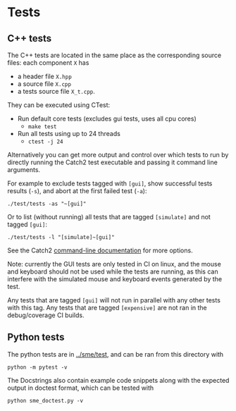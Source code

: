 # Tests

## C++ tests

The C++ tests are located in the same place as the corresponding source files:
each component `X` has
- a header file `X.hpp`
- a source file `X.cpp`
- a tests source file `X_t.cpp`.

They can be executed using CTest:

- Run default core tests (excludes gui tests, uses all cpu cores)
  - `make test`
- Run all tests using up to 24 threads
  - `ctest -j 24`

Alternatively you can get more output and control over which tests to run by directly running the
Catch2 test executable and passing it command line arguments.

For example to exclude tests tagged with `[gui]`, show successful tests results (`-s`), and abort at the first failed test (`-a`):

```
./test/tests -as "~[gui]"
```

Or to list (without running) all tests that are tagged `[simulate]` and not tagged `[gui]`:

```
./test/tests -l "[simulate]~[gui]"
```

See the Catch2 [command-line documentation](https://github.com/catchorg/Catch2/blob/master/docs/command-line.md#top) for more options.

Note: currently the GUI tests are only tested in CI on linux,
and the mouse and keyboard should not be used while the tests are running,
as this can interfere with the simulated mouse and keyboard events generated by the test.

Any tests that are tagged `[gui]` will not run in parallel with any other tests with this tag.
Any tests that are tagged `[expensive]` are not ran in the debug/coverage CI builds.

## Python tests

The python tests are in [../sme/test](../sme/test), and can be ran from this directory with

```
python -m pytest -v
```

The Docstrings also contain example code snippets along with the expected output in doctest format,
which can be tested with

```
python sme_doctest.py -v
```
